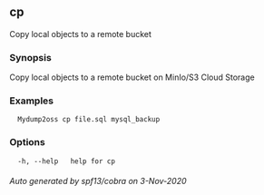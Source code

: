 ## cp

Copy local objects to a remote bucket

### Synopsis

Copy local objects to a remote bucket on MinIo/S3 Cloud Storage

### Examples

```
  Mydump2oss cp file.sql mysql_backup
```

### Options

```
  -h, --help   help for cp
```

###### Auto generated by spf13/cobra on 3-Nov-2020
